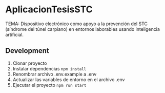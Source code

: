 # AplicacionTesisSTC
TEMA:
Dispositivo electrónico como apoyo a la prevención del STC (síndrome del túnel carpiano) en
entornos laborables usando inteligencia artificial.
## Development
1. Clonar proyecto
2. Instalar dependencias ```npm install```
3. Renombrar archivo .env.example a .env
4. Actualizar las variables de entorno en el archivo .env
5. Ejecutar el proyecto ```npm run start```

